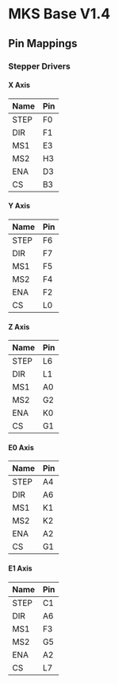 # MKS Base V1.4

## Pin Mappings

### Stepper Drivers

#### X Axis

| Name | Pin |
|------|-----|
| STEP | F0 |
| DIR | F1 |
| MS1 | E3 |
| MS2 | H3 |
| ENA | D3 |
| CS | B3 |

#### Y Axis

| Name | Pin |
|------|-----|
| STEP | F6 |
| DIR | F7 |
| MS1 | F5 |
| MS2 | F4 |
| ENA | F2 |
| CS | L0 |

#### Z Axis

| Name | Pin |
|------|-----|
| STEP | L6 |
| DIR | L1 |
| MS1 | A0 |
| MS2 | G2 |
| ENA | K0 |
| CS | G1 |

#### E0 Axis

| Name | Pin |
|------|-----|
| STEP | A4 |
| DIR | A6 |
| MS1 | K1 |
| MS2 | K2 |
| ENA | A2 |
| CS | G1 |


#### E1 Axis

| Name | Pin |
|------|-----|
| STEP | C1 |
| DIR | A6 |
| MS1 | F3 |
| MS2 | G5 |
| ENA | A2 |
| CS | L7 |
